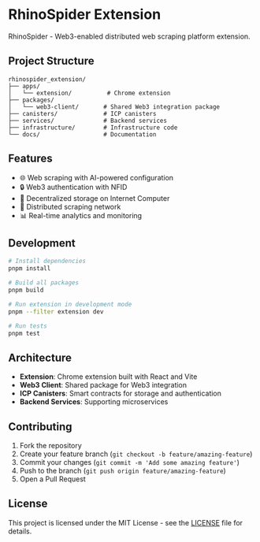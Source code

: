 # RhinoSpider Extension

RhinoSpider - Web3-enabled distributed web scraping platform extension.

## Project Structure

```
rhinospider_extension/
├── apps/
│   └── extension/          # Chrome extension
├── packages/
│   └── web3-client/       # Shared Web3 integration package
├── canisters/             # ICP canisters
├── services/              # Backend services
├── infrastructure/        # Infrastructure code
└── docs/                  # Documentation
```

## Features

- 🌐 Web scraping with AI-powered configuration
- 🔒 Web3 authentication with NFID
- 💾 Decentralized storage on Internet Computer
- 🔄 Distributed scraping network
- 📊 Real-time analytics and monitoring

## Development

```bash
# Install dependencies
pnpm install

# Build all packages
pnpm build

# Run extension in development mode
pnpm --filter extension dev

# Run tests
pnpm test
```

## Architecture

- **Extension**: Chrome extension built with React and Vite
- **Web3 Client**: Shared package for Web3 integration
- **ICP Canisters**: Smart contracts for storage and authentication
- **Backend Services**: Supporting microservices

## Contributing

1. Fork the repository
2. Create your feature branch (`git checkout -b feature/amazing-feature`)
3. Commit your changes (`git commit -m 'Add some amazing feature'`)
4. Push to the branch (`git push origin feature/amazing-feature`)
5. Open a Pull Request

## License

This project is licensed under the MIT License - see the [LICENSE](LICENSE) file for details.
